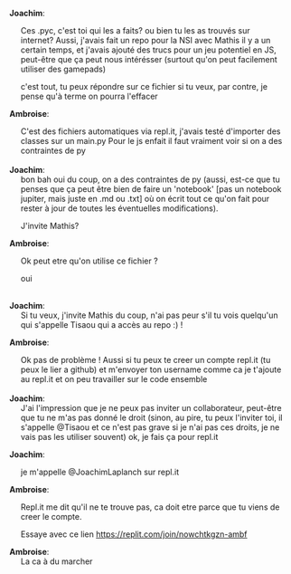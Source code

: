<b>Joachim</b>:
<div style="margin: 0 20px;">
Ces .pyc, c'est toi qui les a faits? ou bien tu les as trouvés sur internet? 
Aussi, j'avais fait un repo pour la NSI avec Mathis il y a un certain temps, et j'avais ajouté des trucs pour un jeu potentiel en JS, peut-être que ça peut nous intérésser (surtout qu'on peut facilement utiliser des gamepads)
  
c'est tout, tu peux répondre sur ce fichier si tu veux, par contre, je pense qu'à terme on pourra l'effacer
</div>

<b>Ambroise</b>: 
<div style="margin: 0 20px;">
C'est des fichiers automatiques via repl.it, j'avais testé d'importer des classes sur un main.py 
Pour le js enfait il faut vraiment voir si on a des contraintes de py
</div>
<br/>
<b>Joachim</b>:
<div style="margin: 0 20px;">
bon bah oui du coup, on a des contraintes de py (aussi, est-ce que tu penses que ça peut être bien de faire un 'notebook' [pas un notebook jupiter, mais juste en .md ou .txt] où on écrit tout ce qu'on fait pour rester à jour de toutes les éventuelles modifications).
  
J'invite Mathis?
</div>

<b>Ambroise</b>: 
<div style="margin: 0 20px;">
Ok peut etre qu'on utilise ce fichier ? 
  
oui
</div>
<br/>
<b>Joachim</b>:
<div style="margin: 0 20px;">
Si tu veux, j'invite Mathis du coup, n'ai pas peur s'il tu vois quelqu'un qui s'appelle Tisaou qui a accès au repo :) !
</div>

<b>Ambroise</b>:
<div style="margin: 0 20px;">
Ok pas de problème !
Aussi si tu peux te creer un compte repl.it (tu peux le lier a github) et m'envoyer ton username comme ca je t'ajoute au repl.it et on peu travailler sur le code ensemble
</div>
<br/>
<b>Joachim</b>:
<div style="margin: 0 20px;">
J'ai l'impression que je ne peux pas inviter un collaborateur, peut-être que tu ne m'as pas donné le droit (sinon, au pire, tu peux l'inviter toi, il s'appelle @Tisaou et ce n'est pas grave si je n'ai pas ces droits, je ne vais pas les utiliser souvent)
ok, je fais ça pour repl.it
</div>


<b>Joachim</b>:
<div style="margin: 0 20px;">
je m'appelle @JoachimLaplanch sur repl.it
</div>

<b>Ambroise</b>:
<div style="margin: 0 20px;">
Repl.it me dit qu'il ne te trouve pas, ca doit etre parce que tu viens de creer le compte.

Essaye avec ce lien https://replit.com/join/nowchtkgzn-ambf
</div>
<b>Ambroise</b>:
<div style="margin: 0 20px;">
La ca à du marcher
</div>
